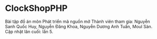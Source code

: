 # ClockShopPHP
Bài tập đồ án môn Phát triển mã nguồn mở
Thành viên tham gia: Nguyễn Sanh Quốc Huy, Nguyễn Đăng Khoa, Nguyễn Dương Anh Tuấn, Moul Sàn.
Cập nhật lân cuối: lần 5.